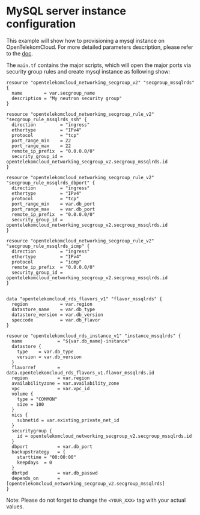 # MySQL server instance configuration

This example will show how to provisioning a mysql instance on OpenTelekomCloud.
For more detailed parameters description, please refer to the
[doc](https://www.terraform.io/docs/providers/opentelekomcloud/index.html).

The ```main.tf``` contains the major scripts, which will open the major ports
via security group rules and create mysql instance as following show:

```hcl
resource "opentelekomcloud_networking_secgroup_v2" "secgroup_mssqlrds" {
  name        = var.secgroup_name
  description = "My neutron security group"
}

resource "opentelekomcloud_networking_secgroup_rule_v2" "secgroup_rule_mssqlrds_ssh" {
  direction         = "ingress"
  ethertype         = "IPv4"
  protocol          = "tcp"
  port_range_min    = 22
  port_range_max    = 22
  remote_ip_prefix  = "0.0.0.0/0"
  security_group_id = opentelekomcloud_networking_secgroup_v2.secgroup_mssqlrds.id
}

resource "opentelekomcloud_networking_secgroup_rule_v2" "secgroup_rule_mssqlrds_dbport" {
  direction         = "ingress"
  ethertype         = "IPv4"
  protocol          = "tcp"
  port_range_min    = var.db_port
  port_range_max    = var.db_port
  remote_ip_prefix  = "0.0.0.0/0"
  security_group_id = opentelekomcloud_networking_secgroup_v2.secgroup_mssqlrds.id
}

resource "opentelekomcloud_networking_secgroup_rule_v2" "secgroup_rule_mssqlrds_icmp" {
  direction         = "ingress"
  ethertype         = "IPv4"
  protocol          = "icmp"
  remote_ip_prefix  = "0.0.0.0/0"
  security_group_id = opentelekomcloud_networking_secgroup_v2.secgroup_mssqlrds.id
}


data "opentelekomcloud_rds_flavors_v1" "flavor_mssqlrds" {
  region            = var.region
  datastore_name    = var.db_type
  datastore_version = var.db_version
  speccode          = var.db_flavor
}

resource "opentelekomcloud_rds_instance_v1" "instance_mssqlrds" {
  name             = "${var.db_name}-instance"
  datastore {
    type    = var.db_type
    version = var.db_version
  }
  flavorref        = data.opentelekomcloud_rds_flavors_v1.flavor_mssqlrds.id
  region           = var.region
  availabilityzone = var.availability_zone
  vpc              = var.vpc_id
  volume {
    type = "COMMON"
    size = 100
  }
  nics {
    subnetid = var.existing_private_net_id
  }
  securitygroup {
    id = opentelekomcloud_networking_secgroup_v2.secgroup_mssqlrds.id
  }
  dbport           = var.db_port
  backupstrategy   = {
    starttime = "00:00:00"
    keepdays  = 0
  }
  dbrtpd           = var.db_passwd
  depends_on       = [opentelekomcloud_networking_secgroup_v2.secgroup_mssqlrds]
}
```

Note: Please do not forget to change the ```<YOUR_XXX>``` tag with your actual
values.
